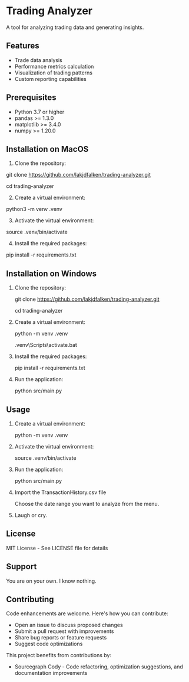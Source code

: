 # Trading Analyzer

A tool for analyzing trading data and generating insights.

## Features

- Trade data analysis
- Performance metrics calculation
- Visualization of trading patterns
- Custom reporting capabilities

## Prerequisites

- Python 3.7 or higher
- pandas >= 1.3.0
- matplotlib >= 3.4.0
- numpy >= 1.20.0

## Installation on MacOS

1. Clone the repository:

git clone https://github.com/lakjdfalken/trading-analyzer.git

cd trading-analyzer

2. Create a virtual environment:

python3 -m venv .venv

3. Activate the virtual environment:

source .venv/bin/activate

4. Install the required packages:

pip install -r requirements.txt


## Installation on Windows

1. Clone the repository:
    
    git clone https://github.com/lakjdfalken/trading-analyzer.git

    cd trading-analyzer

2. Create a virtual environment:
  
    python -m venv .venv
  
    .venv\Scripts\activate.bat

3. Install the required packages: 
  
    pip install -r requirements.txt
    
4. Run the application:
  
    python src/main.py

## Usage

1. Create a virtual environment:

    python -m venv .venv

2. Activate the virtual environment:

    source .venv/bin/activate

3. Run the application:

    python src/main.py

4. Import the TransactionHistory.csv file 

    Choose the date range you want to analyze from the menu.

5. Laugh or cry.

## License
MIT License - See LICENSE file for details

## Support

You are on your own. I know nothing.

## Contributing

Code enhancements are welcome. Here's how you can contribute:

- Open an issue to discuss proposed changes
- Submit a pull request with improvements
- Share bug reports or feature requests
- Suggest code optimizations

This project benefits from contributions by:
- Sourcegraph Cody - Code refactoring, optimization suggestions, and documentation improvements